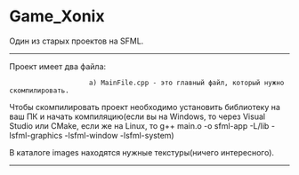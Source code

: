 # Game_Xonix
Один из старых проектов на SFML.
***********************************************************************************************************************************
Проект имеет два файла:
              
                        а) MainFile.cpp - это главный файл, который нужно скомпилировать.
 
Чтобы скомпилировать проект необходимо установить библиотеку на ваш ПК и начать компиляцию(если вы на Windows, то через Visual Studio или CMake, если же на Linux, то g++ main.o -o sfml-app -L<sfml-install-path>/lib -lsfml-graphics -lsfml-window -lsfml-system)
  
В каталоге images находятся нужные текстуры(ничего интересного).
***********************************************************************************************************************************
